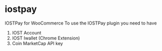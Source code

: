 # iostpay
IOSTPay for WooCommerce
To use the IOSTPay plugin you need to have 

1) IOST Account
2) IOST Iwallet (Chrome Extension)
3) Coin MarketCap API key
